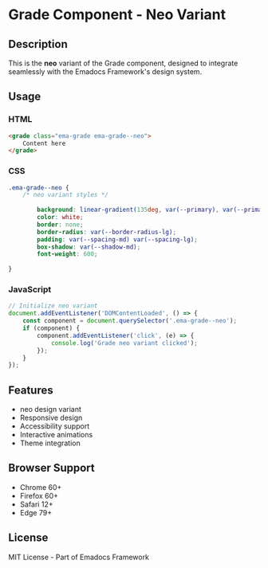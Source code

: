 # Grade Component - Neo Variant

## Description
This is the **neo** variant of the Grade component, designed to integrate seamlessly with the Emadocs Framework's design system.

## Usage

### HTML
```html
<grade class="ema-grade ema-grade--neo">
    Content here
</grade>
```

### CSS
```css
.ema-grade--neo {
    /* neo variant styles */
    
        background: linear-gradient(135deg, var(--primary), var(--primary-dark));
        color: white;
        border: none;
        border-radius: var(--border-radius-lg);
        padding: var(--spacing-md) var(--spacing-lg);
        box-shadow: var(--shadow-md);
        font-weight: 600;
    
}
```

### JavaScript
```javascript
// Initialize neo variant
document.addEventListener('DOMContentLoaded', () => {
    const component = document.querySelector('.ema-grade--neo');
    if (component) {
        component.addEventListener('click', (e) => {
            console.log('Grade neo variant clicked');
        });
    }
});
```

## Features
- neo design variant
- Responsive design
- Accessibility support
- Interactive animations
- Theme integration

## Browser Support
- Chrome 60+
- Firefox 60+
- Safari 12+
- Edge 79+

## License
MIT License - Part of Emadocs Framework

